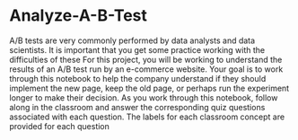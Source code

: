# Analyze-A-B-Test

A/B tests are very commonly performed by data analysts and data scientists. It is important that you get some practice working with the difficulties of these
For this project, you will be working to understand the results of an A/B test run by an e-commerce website. Your goal is to work through this notebook to help the company understand if they should implement the new page, keep the old page, or perhaps run the experiment longer to make their decision.
As you work through this notebook, follow along in the classroom and answer the corresponding quiz questions associated with each question. The labels for each classroom concept are provided for each question
